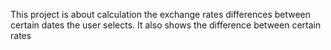 This project is about calculation the exchange rates differences between certain dates the user selects. It also shows the difference between certain rates
